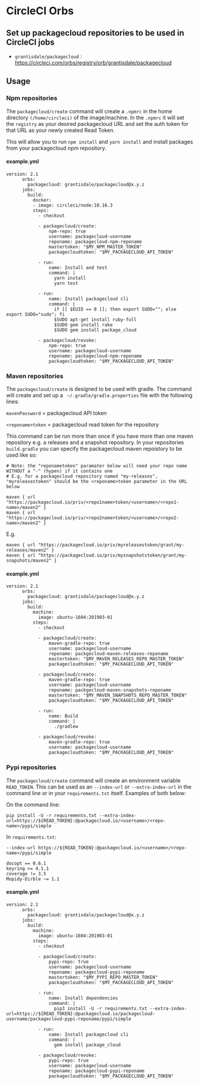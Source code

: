 # CircleCI Orbs

## Set up packagecloud repositories to be used in CircleCI jobs
* `grantisdale/packagecloud` 
    : https://circleci.com/orbs/registry/orb/grantisdale/packagecloud


## Usage

### Npm repositories

The `packagecloud/create` command will create a `.npmrc` in the home directory `(/home/circleci)` of the image/machine. In the `.npmrc` it will set the `registry` as your desired packagecloud URL and set the auth token for that URL as your newly created Read Token.

This will allow you to run `npm install` and `yarn install` and install packages from your packagecloud npm repository.

#### example.yml
```
version: 2.1
      orbs:
        packagecloud: grantisdale/packagecloud@x.y.z
      jobs:
        build:
          docker:
          - image: circleci/node:10.16.3
          steps:
            - checkout

            - packagecloud/create:
                npm-repo: true
                username: packagecloud-username
                reponame: packagecloud-npm-reponame
                mastertoken: "$MY_NPM_MASTER_TOKEN"
                packagecloudtoken: "$MY_PACKAGECLOUD_API_TOKEN"

            - run:
                name: Install and test
                command: |
                  yarn install
                  yarn test

            - run:
                name: Install packagecloud cli
                command: |
                  if [[ $EUID == 0 ]]; then export SUDO=""; else export SUDO="sudo"; fi
                  $SUDO apt-get install ruby-full
                  $SUDO gem install rake
                  $SUDO gem install package_cloud

            - packagecloud/revoke:
                npm-repo: true
                username: packagecloud-username
                reponame: packagecloud-npm-reponame
                packagecloudtoken: "$MY_PACKAGECLOUD_API_TOKEN"
```

### Maven repositories

The `packagecloud/create` is designed to be used with gradle. The command will create and set up a ` ~/.gradle/gradle.properties` file with the following lines:

`mavenPassword` = packagecloud API token

`<reponame>token` = packagecloud read token for the repository

This command can be run more than once if you have more than one maven repository e.g. a releases and a snapshot repository. In your repositories `build.gradle` you can specify the packagecloud maven repoistory to be used like so:

```
# Note: the "reponametoken" paramater below will need your repo name WITHOUT a "-" (hypen) if it contains one
# E.g. for a packagecloud repository named "my-releases", "myreleasestoken" should be the <reponame>token parameter in the URL below

maven { url "https://packagecloud.io/priv/<repo1name>token/<username>/<repo1-name>/maven2" }
maven { url "https://packagecloud.io/priv/<repo2name>token/<username>/<repo2-name>/maven2" }
```
E.g.
```
maven { url "https://packagecloud.io/priv/myreleasestoken/grant/my-releases/maven2" }
maven { url "https://packagecloud.io/priv/mysnapshotstoken/grant/my-snapshots/maven2" }
```

#### example.yml

```
version: 2.1
      orbs:
        packagecloud: grantisdale/packagecloud@x.y.z
      jobs:
        build:
          machine:
            image: ubuntu-1604:201903-01
          steps:
            - checkout

            - packagecloud/create:
                maven-gradle-repo: true
                username: packagecloud-username
                reponame: packgecloud-maven-releases-reponame
                mastertoken: "$MY_MAVEN_RELEASES_REPO_MASTER_TOKEN"
                packagecloudtoken: "$MY_PACKAGECLOUD_API_TOKEN"

            - packagecloud/create:
                maven-gradle-repo: true
                username: packagecloud-username
                reponame: packgecloud-maven-snapshots-reponame
                mastertoken: "$MY_MAVEN_SNAPSHOTS_REPO_MASTER_TOKEN"
                packagecloudtoken: "$MY_PACKAGECLOUD_API_TOKEN"

            - run:
                name: Build
                command: |
                  ./gradlew

            - packagecloud/revoke:
                maven-gradle-repo: true
                username: packagecloud-username
                packagecloudtoken: "$MY_PACKAGECLOUD_API_TOKEN"
```

### Pypi repositories

The `packagecloud/create` command will create an environment variable `READ_TOKEN`. This can be used as an `--index-url` or `--extra-index-url` in the command line or in your `requirements.txt` itself. Examples of both below:

On the command line:
 ```
 pip install -U -r requirements.txt --extra-index-url=https://${READ_TOKEN}:@packagecloud.io/<username>/<repo-name>/pypi/simple
 ```

In `requirements.txt`:

```
--index-url https://${READ_TOKEN}:@packagecloud.io/<username>/<repo-name>/pypi/simple

docopt == 0.6.1
keyring >= 4.1.1
coverage != 3.5
Mopidy-Dirble ~= 1.1
```


#### example.yml

```
version: 2.1
      orbs:
        packagecloud: grantisdale/packagecloud@x.y.z
      jobs:
        build:
          machine:
            image: ubuntu-1604:201903-01
          steps:
            - checkout

            - packagecloud/create:
                pypi-repo: true
                username: packagecloud-username
                reponame: packagecloud-pypi-reponame
                mastertoken: "$MY_PYPI_REPO_MASTER_TOKEN"
                packagecloudtoken: "$MY_PACKAGECLOUD_API_TOKEN"

            - run:
                name: Install dependencies
                command: |
                  pip3 install -U -r requirements.txt --extra-index-url=https://${READ_TOKEN}:@packagecloud.io/packagecloud-username/packagecloud-pypi-reponame/pypi/simple

            - run:
                name: Install packagecloud cli
                command: |
                  gem install package_cloud

            - packagecloud/revoke:
                pypi-repo: true
                username: packagecloud-username
                reponame: packagecloud-pypi-reponame
                packagecloudtoken: "$MY_PACKAGECLOUD_API_TOKEN"        
```